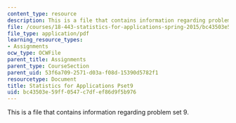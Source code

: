 ```yaml
---
content_type: resource
description: This is a file that contains information regarding problem set 9.
file: /courses/18-443-statistics-for-applications-spring-2015/bc43503e59ff0547c7dfef86d9f5b976_MIT18_443S15_Pset9.pdf
file_type: application/pdf
learning_resource_types:
- Assignments
ocw_type: OCWFile
parent_title: Assignments
parent_type: CourseSection
parent_uid: 53f6a709-2571-d03a-f08d-15390d5782f1
resourcetype: Document
title: Statistics for Applications Pset9
uid: bc43503e-59ff-0547-c7df-ef86d9f5b976
---
```

This is a file that contains information regarding problem set 9.

